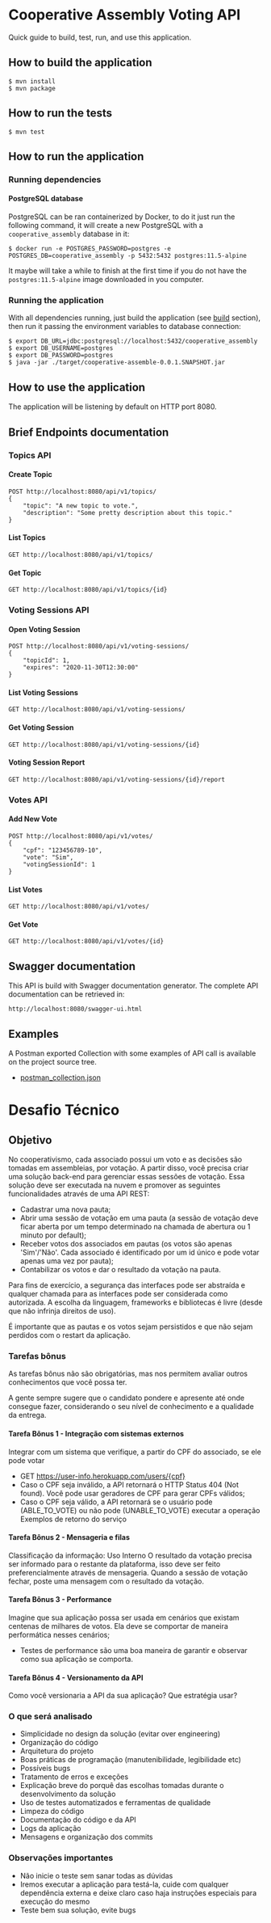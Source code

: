 # Cooperative Assembly Voting API

Quick guide to build, test, run, and use this application.

## How to build the application

```shell script
$ mvn install
$ mvn package
```

## How to run the tests

```shell script
$ mvn test
```

## How to run the application

### Running dependencies

#### PostgreSQL database

PostgreSQL can be ran containerized by Docker, to do it just run the following command, it will create a new PostgreSQL with a `cooperative_assembly` database in it: 

```shell script
$ docker run -e POSTGRES_PASSWORD=postgres -e POSTGRES_DB=cooperative_assembly -p 5432:5432 postgres:11.5-alpine
```

It maybe will take a while to finish at the first time if you do not have the `postgres:11.5-alpine` image downloaded in you computer.

### Running the application

With all dependencies running, just build the application (see [build](#how-to-build-the-application) section), then run it passing the environment variables to database connection:

```shell script
$ export DB_URL=jdbc:postgresql://localhost:5432/cooperative_assembly
$ export DB_USERNAME=postgres
$ export DB_PASSWORD=postgres
$ java -jar ./target/cooperative-assemble-0.0.1.SNAPSHOT.jar
```

## How to use the application

The application will be listening by default on HTTP port 8080.

## Brief Endpoints documentation

### Topics API
#### Create Topic
```http request
POST http://localhost:8080/api/v1/topics/
{
    "topic": "A new topic to vote.",
    "description": "Some pretty description about this topic."
}
``` 

#### List Topics
```http request
GET http://localhost:8080/api/v1/topics/
``` 

#### Get Topic
```http request
GET http://localhost:8080/api/v1/topics/{id}
``` 

### Voting Sessions API
#### Open Voting Session
```http request
POST http://localhost:8080/api/v1/voting-sessions/
{
    "topicId": 1,
    "expires": "2020-11-30T12:30:00"
}
``` 

#### List Voting Sessions
```http request
GET http://localhost:8080/api/v1/voting-sessions/
``` 

#### Get Voting Session
```http request
GET http://localhost:8080/api/v1/voting-sessions/{id}
``` 

#### Voting Session Report
```http request
GET http://localhost:8080/api/v1/voting-sessions/{id}/report
``` 

### Votes API
#### Add New Vote
```http request
POST http://localhost:8080/api/v1/votes/
{
    "cpf": "123456789-10",
    "vote": "Sim",
    "votingSessionId": 1
}
``` 

#### List Votes
```http request
GET http://localhost:8080/api/v1/votes/
``` 

#### Get Vote
```http request
GET http://localhost:8080/api/v1/votes/{id}
``` 

## Swagger documentation
This API is build with Swagger documentation generator. The complete API documentation can be retrieved in:
```http request
http://localhost:8080/swagger-ui.html
``` 

## Examples
A Postman exported Collection with some examples of API call is available on the project source tree.

- [postman_collection.json](postman/CooperativeAssembly.postman_collection.json)

# Desafio Técnico
## Objetivo
No cooperativismo, cada associado possui um voto e as decisões são tomadas em assembleias, por votação. A partir disso, você precisa criar uma solução back-end para gerenciar essas sessões de votação. Essa solução deve ser executada na nuvem e promover as seguintes funcionalidades através de uma API REST:
- Cadastrar uma nova pauta;
- Abrir uma sessão de votação em uma pauta (a sessão de votação deve ficar aberta por um tempo determinado na chamada de abertura ou 1 minuto por default);
- Receber votos dos associados em pautas (os votos são apenas 'Sim'/'Não'. Cada associado é identificado por um id único e pode votar apenas uma vez por pauta);
- Contabilizar os votos e dar o resultado da votação na pauta.

Para fins de exercício, a segurança das interfaces pode ser abstraída e qualquer chamada para as interfaces pode ser considerada como autorizada. A escolha da linguagem, frameworks e bibliotecas é livre (desde que não infrinja direitos de uso).

É importante que as pautas e os votos sejam persistidos e que não sejam perdidos com o restart da aplicação.

### Tarefas bônus
As tarefas bônus não são obrigatórias, mas nos permitem avaliar outros conhecimentos que você possa ter.

A gente sempre sugere que o candidato pondere e apresente até onde consegue fazer, considerando o seu
nível de conhecimento e a qualidade da entrega.
#### Tarefa Bônus 1 - Integração com sistemas externos
Integrar com um sistema que verifique, a partir do CPF do associado, se ele pode votar
- GET https://user-info.herokuapp.com/users/{cpf}
- Caso o CPF seja inválido, a API retornará o HTTP Status 404 (Not found). Você pode usar geradores de CPF para gerar CPFs válidos;
- Caso o CPF seja válido, a API retornará se o usuário pode (ABLE_TO_VOTE) ou não pode (UNABLE_TO_VOTE) executar a operação
Exemplos de retorno do serviço

#### Tarefa Bônus 2 - Mensageria e filas
Classificação da informação: Uso Interno
O resultado da votação precisa ser informado para o restante da plataforma, isso deve ser feito preferencialmente através de mensageria. Quando a sessão de votação fechar, poste uma mensagem com o resultado da votação.

#### Tarefa Bônus 3 - Performance
Imagine que sua aplicação possa ser usada em cenários que existam centenas de milhares de votos. Ela deve se comportar de maneira performática nesses cenários;
- Testes de performance são uma boa maneira de garantir e observar como sua aplicação se comporta.

#### Tarefa Bônus 4 - Versionamento da API
Como você versionaria a API da sua aplicação? Que estratégia usar?

### O que será analisado
- Simplicidade no design da solução (evitar over engineering)
- Organização do código
- Arquitetura do projeto
- Boas práticas de programação (manutenibilidade, legibilidade etc)
- Possíveis bugs
- Tratamento de erros e exceções
- Explicação breve do porquê das escolhas tomadas durante o desenvolvimento da solução
- Uso de testes automatizados e ferramentas de qualidade
- Limpeza do código
- Documentação do código e da API
- Logs da aplicação
- Mensagens e organização dos commits

### Observações importantes
- Não inicie o teste sem sanar todas as dúvidas
- Iremos executar a aplicação para testá-la, cuide com qualquer dependência externa e deixe claro caso haja instruções especiais para execução do mesmo
- Teste bem sua solução, evite bugs
